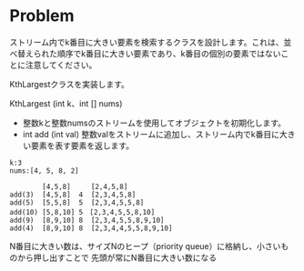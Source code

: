 # Problem

ストリーム内でk番目に大きい要素を検索するクラスを設計します。これは、並べ替えられた順序でk番目に大きい要素であり、k番目の個別の要素ではないことに注意してください。

KthLargestクラスを実装します。

KthLargest (int k、int [] nums)
- 整数kと整数numsのストリームを使用してオブジェクトを初期化します。
- int add (int val) 整数valをストリームに追加し、ストリーム内でk番目に大きい要素を表す要素を返します。


```
k:3
nums:[4, 5, 8, 2]

        [4,5,8]     [2,4,5,8] 
add(3)  [4,5,8]  4  [2,3,4,5,8] 
add(5)  [5,5,8]  5  [2,3,4,5,5,8]
add(10) [5,8,10] 5　[2,3,4,5,5,8,10]
add(9)  [8,9,10] 8  [2,3,4,5,5,8,9,10]
add(4)  [8,9,10] 8  [2,3,4,4,5,5,8,9,10]
```

N番目に大きい数は、サイズNのヒープ（priority queue）に格納し、小さいものから押し出すことで
先頭が常にN番目に大きい数になる